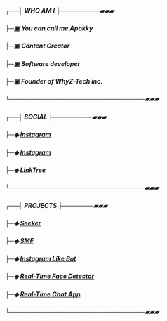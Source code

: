 ##### ┌──┤ WHO AM I ├─────────▰▰▰
##### ├─▣ You can call me Apokky
##### ├─▣ Content Creator
##### ├─▣ Software developer
##### ├─▣ Founder of WhyZ-Tech inc.
##### └───────────────────────────────▰▰▰

##### ┌──┤ SOCIAL ├─────────▰▰▰
##### ├─◈ [Instagram](https://instagram.com/apokky_)
##### ├─◈ [Instagram](https://instagram.com/whyz.tech)
##### ├─◈ [LinkTree](https://bit.ly/3BwBkbX)
##### └───────────────────────────────▰▰▰

##### ┌──┤ PROJECTS ├───────▰▰▰
##### ├─◈ [Seeker](https://github.com/Apokky-30/seeker-v1.2.7)
##### ├─◈ [SMF](https://github.com/Apokky-30/SMF-v1.3)
##### ├─◈ [Instagram Like Bot](https://github.com/Apokky-30/instagram-like-bot)
##### ├─◈ [Real-Time Face Detector](https://github.com/Apokky-30/Real-Time-Face-Detector)
##### ├─◈ [Real-Time Chat App](https://github.com/Apokky-30/Real-Time-Chat-App)
##### └───────────────────────────────▰▰▰
